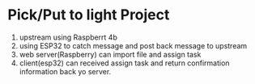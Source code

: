 # Pick/Put to light Project
1. upstream using Raspberrt 4b
2. using ESP32 to catch message and post back message to upstream
3. web server(Raspberry) can import file and assign task
4. client(esp32) can received assign task and return confirmation information back yo server.



